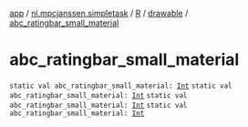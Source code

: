 [app](../../../index.md) / [nl.mpcjanssen.simpletask](../../index.md) / [R](../index.md) / [drawable](index.md) / [abc_ratingbar_small_material](.)

# abc_ratingbar_small_material

`static val abc_ratingbar_small_material: `[`Int`](https://kotlinlang.org/api/latest/jvm/stdlib/kotlin/-int/index.html)
`static val abc_ratingbar_small_material: `[`Int`](https://kotlinlang.org/api/latest/jvm/stdlib/kotlin/-int/index.html)
`static val abc_ratingbar_small_material: `[`Int`](https://kotlinlang.org/api/latest/jvm/stdlib/kotlin/-int/index.html)
`static val abc_ratingbar_small_material: `[`Int`](https://kotlinlang.org/api/latest/jvm/stdlib/kotlin/-int/index.html)